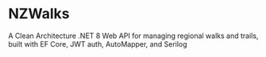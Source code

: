 # NZWalks
A Clean Architecture .NET 8 Web API for managing regional walks and trails, built with EF Core, JWT auth, AutoMapper, and Serilog
